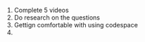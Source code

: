1. Complete 5 videos
2. Do research on the questions
3. Gettign comfortable with using codespace
4. 